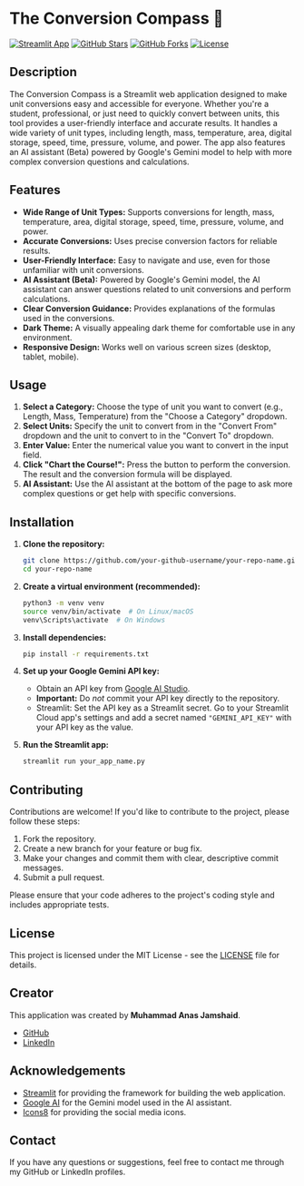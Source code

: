 # The Conversion Compass 🧭

[![Streamlit App](https://img.shields.io/badge/Streamlit-App-orange?style=flat-square)](https://share.streamlit.io/your-github-username/your-repo-name/main/your_app_name.py)
[![GitHub Stars](https://img.shields.io/github/stars/your-github-username/your-repo-name?style=social)](https://github.com/your-github-username/your-repo-name)
[![GitHub Forks](https://img.shields.io/github/forks/your-github-username/your-repo-name?style=social)](https://github.com/your-github-username/your-repo-name)
[![License](https://img.shields.io/badge/License-MIT-yellow.svg)](https://opensource.org/licenses/MIT)  <!-- Replace MIT with your license -->

## Description

The Conversion Compass is a Streamlit web application designed to make unit conversions easy and accessible for everyone.  Whether you're a student, professional, or just need to quickly convert between units, this tool provides a user-friendly interface and accurate results. It handles a wide variety of unit types, including length, mass, temperature, area, digital storage, speed, time, pressure, volume, and power.  The app also features an AI assistant (Beta) powered by Google's Gemini model to help with more complex conversion questions and calculations.

## Features

*   **Wide Range of Unit Types:** Supports conversions for length, mass, temperature, area, digital storage, speed, time, pressure, volume, and power.
*   **Accurate Conversions:**  Uses precise conversion factors for reliable results.
*   **User-Friendly Interface:**  Easy to navigate and use, even for those unfamiliar with unit conversions.
*   **AI Assistant (Beta):**  Powered by Google's Gemini model, the AI assistant can answer questions related to unit conversions and perform calculations.
*   **Clear Conversion Guidance:** Provides explanations of the formulas used in the conversions.
*   **Dark Theme:**  A visually appealing dark theme for comfortable use in any environment.
*   **Responsive Design:**  Works well on various screen sizes (desktop, tablet, mobile).

## Usage

1.  **Select a Category:**  Choose the type of unit you want to convert (e.g., Length, Mass, Temperature) from the "Choose a Category" dropdown.
2.  **Select Units:** Specify the unit to convert from in the "Convert From" dropdown and the unit to convert to in the "Convert To" dropdown.
3.  **Enter Value:** Enter the numerical value you want to convert in the input field.
4.  **Click "Chart the Course!":**  Press the button to perform the conversion.  The result and the conversion formula will be displayed.
5.  **AI Assistant:**  Use the AI assistant at the bottom of the page to ask more complex questions or get help with specific conversions.

## Installation

1.  **Clone the repository:**

    ```bash
    git clone https://github.com/your-github-username/your-repo-name.git
    cd your-repo-name
    ```

2.  **Create a virtual environment (recommended):**

    ```bash
    python3 -m venv venv
    source venv/bin/activate  # On Linux/macOS
    venv\Scripts\activate  # On Windows
    ```

3.  **Install dependencies:**

    ```bash
    pip install -r requirements.txt
    ```

4.  **Set up your Google Gemini API key:**

    *   Obtain an API key from [Google AI Studio](https://makersuite.google.com/).
    *   **Important:** Do *not* commit your API key directly to the repository.
    *   Streamlit:  Set the API key as a Streamlit secret.  Go to your Streamlit Cloud app's settings and add a secret named `"GEMINI_API_KEY"` with your API key as the value.

5.  **Run the Streamlit app:**

    ```bash
    streamlit run your_app_name.py
    ```

## Contributing

Contributions are welcome!  If you'd like to contribute to the project, please follow these steps:

1.  Fork the repository.
2.  Create a new branch for your feature or bug fix.
3.  Make your changes and commit them with clear, descriptive commit messages.
4.  Submit a pull request.

Please ensure that your code adheres to the project's coding style and includes appropriate tests.

## License

This project is licensed under the MIT License - see the [LICENSE](LICENSE) file for details.

## Creator

This application was created by **Muhammad Anas Jamshaid**.

*   [GitHub](https://github.com/AnasJamshaid)
*   [LinkedIn](https://www.linkedin.com/in/muhammadanasjamshaid/)

## Acknowledgements

*   [Streamlit](https://streamlit.io/) for providing the framework for building the web application.
*   [Google AI](https://ai.google.dev/) for the Gemini model used in the AI assistant.
*   [Icons8](https://icons8.com/) for providing the social media icons.

## Contact

If you have any questions or suggestions, feel free to contact me through my GitHub or LinkedIn profiles.
